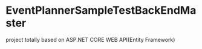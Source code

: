 # EventPlannerSampleTestBackEndMaster

project totally based on ASP.NET CORE WEB API(Entity Framework)
